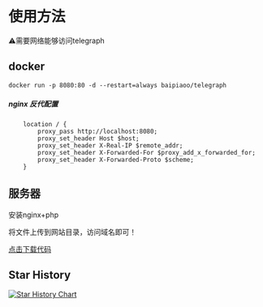 # 使用方法

⚠️需要网络能够访问telegraph

## docker
```docker run -p 8080:80 -d --restart=always baipiaoo/telegraph```

##### nginx 反代配置
```
    location / {
        proxy_pass http://localhost:8080;
        proxy_set_header Host $host;
        proxy_set_header X-Real-IP $remote_addr;
        proxy_set_header X-Forwarded-For $proxy_add_x_forwarded_for;
        proxy_set_header X-Forwarded-Proto $scheme;
    }
```    
## 服务器
安装nginx+php

将文件上传到网站目录，访问域名即可！

[点击下载代码](https://mirror.ghproxy.com/github.com/0-RTT/telegraph/archive/refs/tags/v1.0.zip)

## Star History

[![Star History Chart](https://api.star-history.com/svg?repos=0-RTT/telegraph&type=Date)](https://star-history.com/#0-RTT/telegraph&Date)
